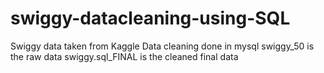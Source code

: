 # swiggy-datacleaning-using-SQL
Swiggy data taken from Kaggle Data cleaning done in mysql swiggy_50 is the raw data swiggy.sql_FINAL is the cleaned final data
